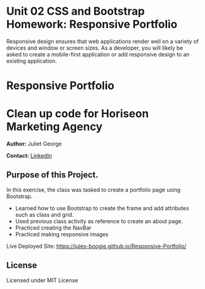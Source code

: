# Unit 02 CSS and Bootstrap Homework: Responsive Portfolio

Responsive design ensures that web applications render well on a variety of devices and window or screen sizes. As a developer, you will likely be asked to create a mobile-first application or add responsive design to an existing application. 


# Responsive Portfolio

# Clean up code for Horiseon Marketing Agency
 
**Author:**
Juliet George

**Contact:**
[LinkedIn](https://www.linkedin.com/in/juliet-george-864950b8/)


## Purpose of this Project.

In this exercise, the class was tasked to create a portfolio page using Bootstrap. 

* Learned how to use Bootstrap to create the frame and add attributes such as class and grid.
* Used previous class activity as reference to create an about page.
* Practiced creating the NavBar
* Practiced making responsive images


Live Deployed Site:
https://jules-boogie.github.io/Responsive-Portfolio/


## License
Licensed under MIT License

